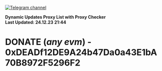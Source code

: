 [![Telegram channel](https://img.shields.io/endpoint?url=https://runkit.io/damiankrawczyk/telegram-badge/branches/master?url=https://t.me/n4z4v0d)](https://t.me/n4z4v0d) 

**Dynamic Updates Proxy List with Proxy Checker**  
**Last Updated: 24.12.23 21:44**

# DONATE (_any evm_) - 0xDEADf12DE9A24b47Da0a43E1bA70B8972F5296F2
